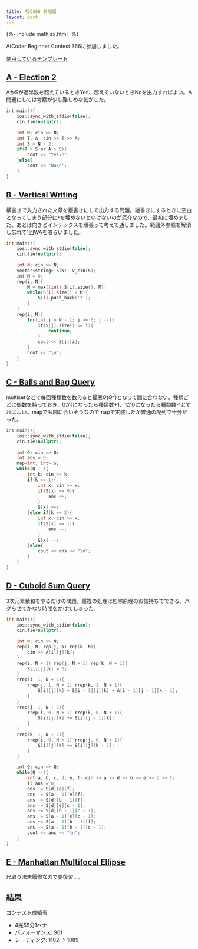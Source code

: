 ```yaml
---
title: ABC366 参加記
layout: post
---
```


{%- include mathjax.html -%}

AtCoder Beginner Contest 366に参加しました。

[使用しているテンプレート](/template.md)

## [A - Election 2](https://atcoder.jp/contests/abc366/tasks/abc366_a)

AかSが過半数を超えているときYes、超えていないときNoを出力すればよい。A問題にしては考察が少し難しめな気がした。

```c++
int main(){
    ios::sync_with_stdio(false);
    cin.tie(nullptr);
    
    int N; cin >> N;
    int T, A; cin >> T >> A;
    int S = N / 2;
    if(T > S or A > S){
        cout << "Yes\n";
    }else{
        cout << "No\n";
    }
}
```

## [B - Vertical Writing](https://atcoder.jp/contests/abc366/tasks/abc366_b)

横書きで入力された文章を縦書きにして出力する問題。縦書きにするときに空白となってしまう部分に`*`を埋めないといけないのが厄介なので、最初に埋めました。あとは向きとインデックスを頑張って考えて通しました。範囲外参照を解消し忘れて1回WAを喰らいました。
```c++
int main(){
    ios::sync_with_stdio(false);
    cin.tie(nullptr);
    
    int N; cin >> N;
    vector<string> S(N); v_cin(S);
    int M = 0;
    rep(i, N){
        M = max((int) S[i].size(), M);
        while(S[i].size() < M){
            S[i].push_back('*');
        }
    }
    rep(i, M){
        for(int j = N - 1; j >= 0; j --){
            if(S[j].size() <= i){
                continue;
            }
            cout << S[j][i];
        }
        cout << "\n";
    }
}
```

## [C - Balls and Bag Query](https://atcoder.jp/contests/abc366/tasks/abc366_c)

multisetなどで毎回種類数を数えると最悪$O(Q^2)$となって間に合わない。種類ごとに個数を持っておき、0が1になったら種類数+1、1が0になったら種類数-1とすればよい。mapでも間に合いそうなのでmapで実装したが普通の配列で十分だった。

```c++
int main(){
    ios::sync_with_stdio(false);
    cin.tie(nullptr);
    
    int Q; cin >> Q;
    int ans = 0;
    map<int, int> S;
    while(Q --){
        int k; cin >> k;
        if(k == 1){
            int x; cin >> x;
            if(S[x] == 0){
                ans ++;
            }
            S[x] ++;
        }else if(k == 2){
            int x; cin >> x;
            if(S[x] == 1){
                ans --;
            }
            S[x] --;
        }else{
            cout << ans << "\n";
        }
    }
}
```

## [D - Cuboid Sum Query](https://atcoder.jp/contests/abc366/tasks/abc366_d)

3次元累積和をやるだけの問題。重複の処理は包除原理のお気持ちでできる。バグらせてかなり時間をかけてしまった。
```c++
int main(){
    ios::sync_with_stdio(false);
    cin.tie(nullptr);
    
    int N; cin >> N;
    rep(i, N) rep(j, N) rep(k, N){
        cin >> A[i][j][k];
    }
    rep(i, N + 1) rep(j, N + 1) rep(k, N + 1){
        S[i][j][k] = 0;
    }
    rrep(i, 1, N + 1){
        rrep(j, 1, N + 1) rrep(k, 1, N + 1){
            S[i][j][k] = S[i - 1][j][k] + A[i - 1][j - 1][k - 1];
        }
    }
    rrep(j, 1, N + 1){
        rrep(i, 0, N + 1) rrep(k, 0, N + 1){
            S[i][j][k] += S[i][j - 1][k];
        }
    }
    rrep(k, 1, N + 1){
        rrep(i, 0, N + 1) rrep(j, 0, N + 1){
            S[i][j][k] += S[i][j][k - 1];
        }
    }

    int Q; cin >> Q;
    while(Q --){
        int a, b, c, d, e, f; cin >> a >> d >> b >> e >> c >> f;
        ll ans = 0;
        ans += S[d][e][f];
        ans -= S[a - 1][e][f];
        ans -= S[d][b - 1][f];
        ans -= S[d][e][c - 1];
        ans += S[d][b - 1][c - 1];
        ans += S[a - 1][e][c - 1];
        ans += S[a - 1][b - 1][f];
        ans -= S[a - 1][b - 1][c - 1];
        cout << ans << "\n";
    }
}
```

## [E - Manhattan Multifocal Ellipse](https://atcoder.jp/contests/abc366/tasks/abc366_e)
尺取り法未履修なので要復習…。

## 結果
[コンテスト成績表](https://atcoder.jp/users/m1ffyz/history/share/abc366)
- 4完55分1ペナ
- パフォーマンス: 961
- レーティング: 1102 → 1089